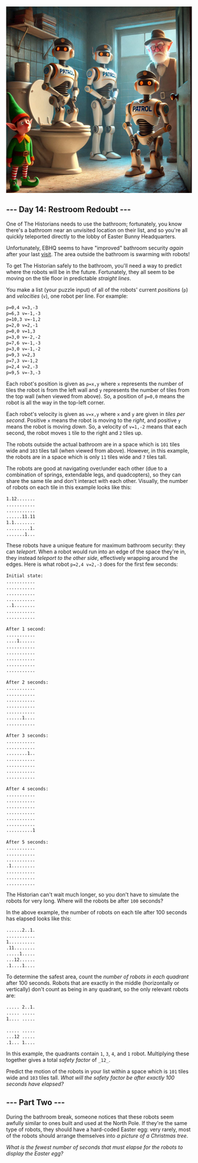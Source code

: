<p align="center">
<img src="Day14.jpeg" style="width:540px" alt="Restroom Redoubt" />
</p>

## --- Day 14: Restroom Redoubt ---

One of The Historians needs to use the bathroom; fortunately, you know there's a bathroom near an unvisited location on their list, and so you're all quickly teleported directly to the lobby of Easter Bunny Headquarters.

Unfortunately, EBHQ seems to have "improved" bathroom security  _again_  after your last  [visit](https://adventofcode.com/2016/day/2). The area outside the bathroom is swarming with robots!

To get The Historian safely to the bathroom, you'll need a way to predict where the robots will be in the future. Fortunately, they all seem to be moving on the tile floor in predictable  _straight lines_.

You make a list (your puzzle input) of all of the robots' current  _positions_  (`p`) and  _velocities_  (`v`), one robot per line. For example:

```
p=0,4 v=3,-3
p=6,3 v=-1,-3
p=10,3 v=-1,2
p=2,0 v=2,-1
p=0,0 v=1,3
p=3,0 v=-2,-2
p=7,6 v=-1,-3
p=3,0 v=-1,-2
p=9,3 v=2,3
p=7,3 v=-1,2
p=2,4 v=2,-3
p=9,5 v=-3,-3

```

Each robot's position is given as  `p=x,y`  where  `x`  represents the number of tiles the robot is from the left wall and  `y`  represents the number of tiles from the top wall (when viewed from above). So, a position of  `p=0,0`  means the robot is all the way in the top-left corner.

Each robot's velocity is given as  `v=x,y`  where  `x`  and  `y`  are given in  _tiles per second_. Positive  `x`  means the robot is moving to the  _right_, and positive  `y`  means the robot is moving  _down_. So, a velocity of  `v=1,-2`  means that each second, the robot moves  `1`  tile to the right and  `2`  tiles up.

The robots outside the actual bathroom are in a space which is  `101`  tiles wide and  `103`  tiles tall (when viewed from above). However, in this example, the robots are in a space which is only  `11`  tiles wide and  `7`  tiles tall.

The robots are good at navigating over/under each other (due to a combination of springs, extendable legs, and quadcopters), so they can share the same tile and don't interact with each other. Visually, the number of robots on each tile in this example looks like this:

```
1.12.......
...........
...........
......11.11
1.1........
.........1.
.......1...

```

These robots have a unique feature for maximum bathroom security: they can  _teleport_. When a robot would run into an edge of the space they're in, they instead  _teleport to the other side_, effectively wrapping around the edges. Here is what robot  `p=2,4 v=2,-3`  does for the first few seconds:

```
Initial state:
...........
...........
...........
...........
..1........
...........
...........

After 1 second:
...........
....1......
...........
...........
...........
...........
...........

After 2 seconds:
...........
...........
...........
...........
...........
......1....
...........

After 3 seconds:
...........
...........
........1..
...........
...........
...........
...........

After 4 seconds:
...........
...........
...........
...........
...........
...........
..........1

After 5 seconds:
...........
...........
...........
.1.........
...........
...........
...........

```

The Historian can't wait much longer, so you don't have to simulate the robots for very long. Where will the robots be after  `100`  seconds?

In the above example, the number of robots on each tile after 100 seconds has elapsed looks like this:

```
......2..1.
...........
1..........
.11........
.....1.....
...12......
.1....1....

```

To determine the safest area, count the  _number of robots in each quadrant_  after 100 seconds. Robots that are exactly in the middle (horizontally or vertically) don't count as being in any quadrant, so the only relevant robots are:

```
..... 2..1.
..... .....
1.... .....
           
..... .....
...12 .....
.1... 1....

```

In this example, the quadrants contain  `1`,  `3`,  `4`, and  `1`  robot. Multiplying these together gives a total  _safety factor_  of  `_12_`.

Predict the motion of the robots in your list within a space which is  `101`  tiles wide and  `103`  tiles tall.  _What will the safety factor be after exactly 100 seconds have elapsed?_

## --- Part Two ---

During the bathroom break, someone notices that these robots seem awfully similar to ones built and used at the North Pole. If they're the same type of robots, they should have a hard-coded  Easter egg: very rarely, most of the robots should arrange themselves into  _a picture of a Christmas tree_.

_What is the fewest number of seconds that must elapse for the robots to display the Easter egg?_